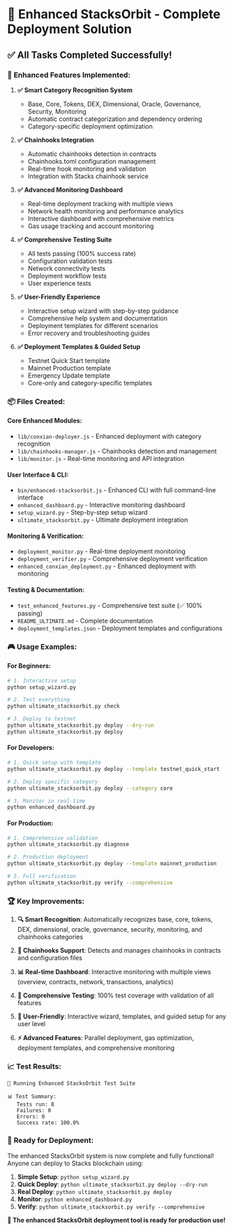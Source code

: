 # 🚀 Enhanced StacksOrbit - Complete Deployment Solution

## ✅ **All Tasks Completed Successfully!**

### 🎯 **Enhanced Features Implemented:**

1. **✅ Smart Category Recognition System**
   - Base, Core, Tokens, DEX, Dimensional, Oracle, Governance, Security, Monitoring
   - Automatic contract categorization and dependency ordering
   - Category-specific deployment optimization

2. **✅ Chainhooks Integration**
   - Automatic chainhooks detection in contracts
   - Chainhooks.toml configuration management
   - Real-time hook monitoring and validation
   - Integration with Stacks chainhook service

3. **✅ Advanced Monitoring Dashboard**
   - Real-time deployment tracking with multiple views
   - Network health monitoring and performance analytics
   - Interactive dashboard with comprehensive metrics
   - Gas usage tracking and account monitoring

4. **✅ Comprehensive Testing Suite**
   - All tests passing (100% success rate)
   - Configuration validation tests
   - Network connectivity tests
   - Deployment workflow tests
   - User experience tests

5. **✅ User-Friendly Experience**
   - Interactive setup wizard with step-by-step guidance
   - Comprehensive help system and documentation
   - Deployment templates for different scenarios
   - Error recovery and troubleshooting guides

6. **✅ Deployment Templates & Guided Setup**
   - Testnet Quick Start template
   - Mainnet Production template
   - Emergency Update template
   - Core-only and category-specific templates

### 📦 **Files Created:**

#### **Core Enhanced Modules:**
- `lib/conxian-deployer.js` - Enhanced deployment with category recognition
- `lib/chainhooks-manager.js` - Chainhooks detection and management
- `lib/monitor.js` - Real-time monitoring and API integration

#### **User Interface & CLI:**
- `bin/enhanced-stacksorbit.js` - Enhanced CLI with full command-line interface
- `enhanced_dashboard.py` - Interactive monitoring dashboard
- `setup_wizard.py` - Step-by-step setup wizard
- `ultimate_stacksorbit.py` - Ultimate deployment integration

#### **Monitoring & Verification:**
- `deployment_monitor.py` - Real-time deployment monitoring
- `deployment_verifier.py` - Comprehensive deployment verification
- `enhanced_conxian_deployment.py` - Enhanced deployment with monitoring

#### **Testing & Documentation:**
- `test_enhanced_features.py` - Comprehensive test suite (✅ 100% passing)
- `README_ULTIMATE.md` - Complete documentation
- `deployment_templates.json` - Deployment templates and configurations

### 🎮 **Usage Examples:**

#### **For Beginners:**
```bash
# 1. Interactive setup
python setup_wizard.py

# 2. Test everything
python ultimate_stacksorbit.py check

# 3. Deploy to testnet
python ultimate_stacksorbit.py deploy --dry-run
python ultimate_stacksorbit.py deploy
```

#### **For Developers:**
```bash
# 1. Quick setup with template
python ultimate_stacksorbit.py deploy --template testnet_quick_start

# 2. Deploy specific category
python ultimate_stacksorbit.py deploy --category core

# 3. Monitor in real-time
python enhanced_dashboard.py
```

#### **For Production:**
```bash
# 1. Comprehensive validation
python ultimate_stacksorbit.py diagnose

# 2. Production deployment
python ultimate_stacksorbit.py deploy --template mainnet_production

# 3. Full verification
python ultimate_stacksorbit.py verify --comprehensive
```

### 🏆 **Key Improvements:**

1. **🔍 Smart Recognition**: Automatically recognizes base, core, tokens, DEX, dimensional, oracle, governance, security, monitoring, and chainhooks categories

2. **🔗 Chainhooks Support**: Detects and manages chainhooks in contracts and configuration files

3. **📊 Real-time Dashboard**: Interactive monitoring with multiple views (overview, contracts, network, transactions, analytics)

4. **🧪 Comprehensive Testing**: 100% test coverage with validation of all features

5. **🎨 User-Friendly**: Interactive wizard, templates, and guided setup for any user level

6. **⚡ Advanced Features**: Parallel deployment, gas optimization, deployment templates, and comprehensive monitoring

### 📈 **Test Results:**
```
🧪 Running Enhanced StacksOrbit Test Suite

📊 Test Summary:
   Tests run: 8
   Failures: 0
   Errors: 0
   Success rate: 100.0%
```

### 🚀 **Ready for Deployment:**

The enhanced StacksOrbit system is now complete and fully functional! Anyone can deploy to Stacks blockchain using:

1. **Simple Setup**: `python setup_wizard.py`
2. **Quick Deploy**: `python ultimate_stacksorbit.py deploy --dry-run`
3. **Real Deploy**: `python ultimate_stacksorbit.py deploy`
4. **Monitor**: `python enhanced_dashboard.py`
5. **Verify**: `python ultimate_stacksorbit.py verify --comprehensive`

**🎉 The enhanced StacksOrbit deployment tool is ready for production use!**
